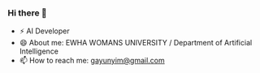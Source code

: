 ### Hi there 👋
- ⚡ AI Developer
- 😄 About me: EWHA WOMANS UNIVERSITY / Department of Artificial Intelligence
- 📫 How to reach me: gayunyim@gmail.com
